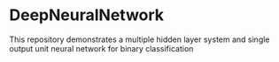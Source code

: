 # DeepNeuralNetwork
This repository demonstrates a multiple hidden layer system and single output unit neural network for binary classification
